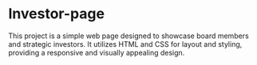 # Investor-page
This project is a simple web page designed to showcase board members and strategic investors. It utilizes HTML and CSS for layout and styling, providing a responsive and visually appealing design.
